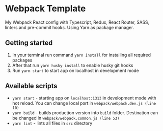 # Webpack Template
My Webpack React config with Typescript, Redux, React Router, SASS, linters and pre-commit hooks. Using Yarn as package manager.

## Getting started
1. In your terminal run command `yarn install` for installing all required packages
2. After that run `yarn husky install` to enable husky git hooks
3. Run `yarn start` to start app on localhost in development mode

## Available scripts
+ `yarn start` - starting app on `localhost:1313` in development mode with hot reload. You can change local port in `webpack/webpack.dev.js (line 10)`
+ `yarn build` - builds production version into `build` folder. Destination can be changed in `webpack/webpack.common.js (line 53)`
+ `yarn lint` - lints all files in `src` directory

